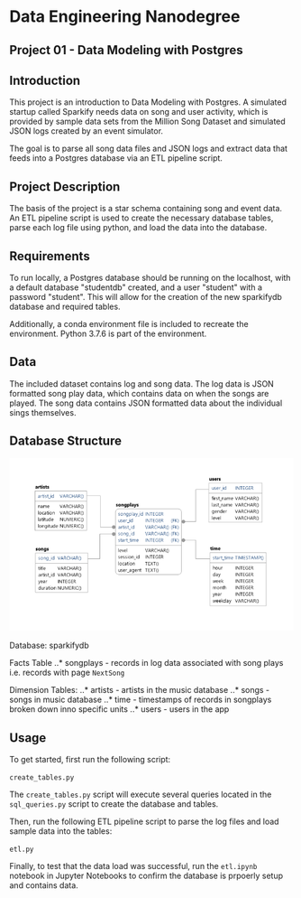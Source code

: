 # Data Engineering Nanodegree
## Project 01 - Data Modeling with Postgres

## Introduction

This project is an introduction to Data Modeling with Postgres. A simulated
startup called Sparkify needs data on song and user activity, which is provided
by sample data sets from the Million Song Dataset and simulated JSON logs
created by an event simulator.

The goal is to parse all song data files and JSON logs and extract data that
feeds into a Postgres database via an ETL pipeline script.

## Project Description

The basis of the project is a star schema containing song and event data.
An ETL pipeline script is used to create the necessary database tables, parse
each log file using python, and load the data into the database.

## Requirements

To run locally, a Postgres database should be running on the localhost, with a
default database "studentdb" created, and a user "student" with a password
"student".  This will allow for the creation of the new sparkifydb database and
required tables.

Additionally, a conda environment file is included to recreate the environment.
Python 3.7.6 is part of the environment.

## Data

The included dataset contains log and song data. The log data is JSON formatted
song play data, which contains data on when the songs are played.  The song data
contains JSON formatted data about the individual sings themselves.

## Database Structure

![](images/sparkifydb_erd.png)

Database: sparkifydb

Facts Table
..* songplays - records in log data associated with song plays i.e. records with
page `NextSong`

Dimension Tables:
..* artists - artists in the music database
..* songs - songs in music database
..* time - timestamps of records in songplays broken down inno specific units
..* users - users in the app

## Usage

To get started, first run the following script:

`create_tables.py`

The `create_tables.py` script will execute several queries located in the
`sql_queries.py` script to create the database and tables.

Then, run the following ETL pipeline script to parse the log files and load
sample data into the tables:

`etl.py`

Finally, to test that the data load was successful, run the `etl.ipynb` notebook
in Jupyter Notebooks to confirm the database is prpoerly setup and contains data.
